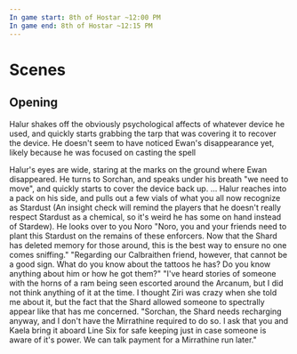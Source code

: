 ```yaml
---
In game start: 8th of Hostar ~12:00 PM
In game end: 8th of Hostar ~12:15 PM
---
```

# Scenes
## Opening
Halur shakes off the obviously psychological affects of whatever device he used, and quickly starts grabbing the tarp that was covering it to recover the device. He doesn't seem to have noticed Ewan's disappearance yet, likely because he was focused on casting the spell 

Halur's eyes are wide, staring at the marks on the ground where Ewan disappeared. He turns to Sorchan, and speaks under his breath "we need to move", and quickly starts to cover the device back up.
...
Halur reaches into a pack on his side, and pulls out a few vials of what you all now recognize as Stardust (An insight check will remind the players that he doesn't really respect Stardust as a chemical, so it's weird he has some on hand instead of Stardew). He looks over to you Noro
"Noro, you and your friends need to plant this Stardust on the remains of these enforcers. Now that the Shard has deleted memory for those around, this is the best way to ensure no one comes sniffing."
"Regarding our Calbraithen friend, however, that cannot be a good sign. What do you know about the tattoos he has? Do you know anything about him or how he got them?"
"I've heard stories of someone with the horns of a ram being seen escorted around the Arcanum, but I did not think anything of it at the time. I thought Ziri was crazy when she told me about it, but the fact that the Shard allowed someone to spectrally appear like that has me concerned. 
"Sorchan, the Shard needs recharging anyway, and I don't have the Mirrathine required to do so. I ask that you and Kaela bring it aboard Line Six for safe keeping just in case someone is aware of it's power. We can talk payment for a Mirrathine run later."